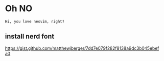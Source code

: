 # Oh NO
	Hi, you love neovim, right?		

## install nerd font
https://gist.github.com/matthewjberger/7dd7e079f282f8138a9dc3b045ebefa0

